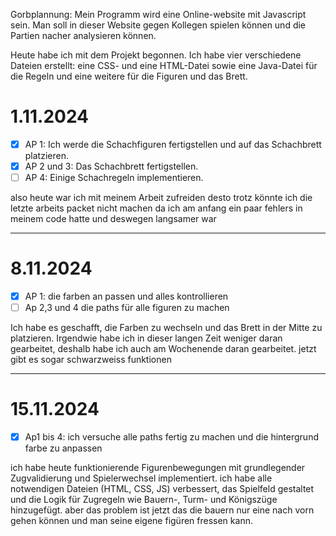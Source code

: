 Gorbplannung:
Mein Programm wird eine Online-website mit Javascript sein. Man soll in dieser Website gegen Kollegen spielen können und die Partien nacher analysieren können.

Heute habe ich mit dem Projekt begonnen. Ich habe vier verschiedene Dateien erstellt: eine CSS- und eine HTML-Datei sowie eine Java-Datei für die Regeln und eine weitere für die Figuren und das Brett.

# 1.11.2024
- [x] AP 1: Ich werde die Schachfiguren fertigstellen und auf das Schachbrett platzieren.  
- [x] AP 2 und 3: Das Schachbrett fertigstellen.  
- [ ] AP 4: Einige Schachregeln implementieren.

also heute war ich mit meinem Arbeit zufreiden desto trotz könnte ich die letzte arbeits packet nicht machen da ich am anfang ein paar fehlers in meinem code hatte und deswegen langsamer war

---
# 8.11.2024
- [x] AP 1: die farben an passen und   alles kontrollieren
- [ ] Ap 2,3 und 4 die paths für alle figuren zu machen
      
Ich habe es geschafft, die Farben zu wechseln und das Brett in der Mitte zu platzieren. Irgendwie habe ich in dieser langen Zeit weniger daran gearbeitet, deshalb habe ich auch am Wochenende daran gearbeitet. jetzt gibt es sogar schwarzweiss funktionen

---
# 15.11.2024

- [x] Ap1 bis 4: ich versuche alle paths fertig zu machen und die hintergrund farbe zu anpassen

ich habe heute funktionierende Figurenbewegungen mit grundlegender Zugvalidierung und Spielerwechsel implementiert. ich habe alle notwendigen Dateien (HTML, CSS, JS) verbessert, das Spielfeld gestaltet und die Logik für Zugregeln wie Bauern-, Turm- und Königszüge hinzugefügt. aber das problem ist jetzt das die bauern nur eine nach vorn gehen können und man seine eigene figüren fressen kann.







